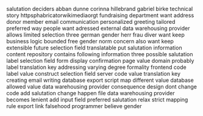 salutation deciders abban dunne corinna hillebrand gabriel birke technical story httpsphabricatorwikimediaorgt fundraising department want address donor member email communication personalized greeting tailored preferred way people want adressed external data warehousing provider allows limited selection three german gender herr frau diver want keep business logic bounded free gender norm concern also want keep extensible future selection field translatable put salutation information content repository contains following information three possible salutation label selection field form display confirmation page value domain probably label translation key addressing varying degree formality frontend code label value construct selection field server code value translation key creating email writing database export script map different value database allowed value data warehousing provider consequence design dont change code add salutation change happen file data warehousing provider becomes lenient add input field preferred salutation relax strict mapping rule export link falsehood programmer believe gender